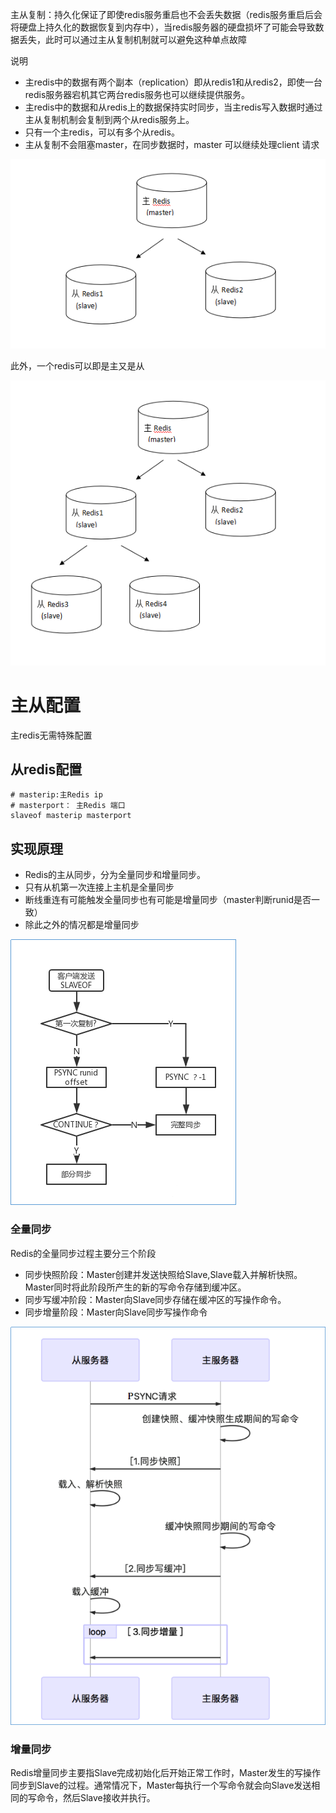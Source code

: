 <!-- Redis的主从复制 -->

主从复制：持久化保证了即使redis服务重启也不会丢失数据（redis服务重启后会将硬盘上持久化的数据恢复到内存中），当redis服务器的硬盘损坏了可能会导致数据丢失，此时可以通过主从复制机制就可以避免这种单点故障

说明
- 主redis中的数据有两个副本（replication）即从redis1和从redis2，即使一台redis服务器宕机其它两台redis服务也可以继续提供服务。
- 主redis中的数据和从redis上的数据保持实时同步，当主redis写入数据时通过主从复制机制会复制到两个从redis服务上。
- 只有一个主redis，可以有多个从redis。
- 主从复制不会阻塞master，在同步数据时，master 可以继续处理client 请求

![redis2](https://raw.githubusercontent.com/FameLsy/Images/master/redis/redis2.png)

此外，一个redis可以即是主又是从

![redis3](https://raw.githubusercontent.com/FameLsy/Images/master/redis/redis3.png)

# 主从配置

主redis无需特殊配置

## 从redis配置

```
# masterip:主Redis ip
# masterport： 主Redis 端口 
slaveof masterip masterport
```

## 实现原理

- Redis的主从同步，分为全量同步和增量同步。
- 只有从机第一次连接上主机是全量同步
- 断线重连有可能触发全量同步也有可能是增量同步（master判断runid是否一致）
- 除此之外的情况都是增量同步

![redis4](https://raw.githubusercontent.com/FameLsy/Images/master/redis/redis4.png)

### 全量同步

Redis的全量同步过程主要分三个阶段
- 同步快照阶段：Master创建并发送快照给Slave,Slave载入并解析快照。Master同时将此阶段所产生的新的写命令存储到缓冲区。
- 同步写缓冲阶段：Master向Slave同步存储在缓冲区的写操作命令。
- 同步增量阶段：Master向Slave同步写操作命令

![redis5](https://raw.githubusercontent.com/FameLsy/Images/master/redis/redis5.png)

### 增量同步

Redis增量同步主要指Slave完成初始化后开始正常工作时，Master发生的写操作同步到Slave的过程。通常情况下，Master每执行一个写命令就会向Slave发送相同的写命令，然后Slave接收并执行。


